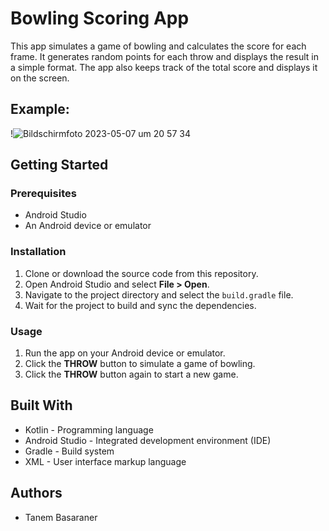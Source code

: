 
# Bowling Scoring App

This app simulates a game of bowling and calculates the score for each frame. 
It generates random points for each throw and displays the result in a simple format.
The app also keeps track of the total score and displays it on the screen.

## Example:
!![Bildschirm­foto 2023-05-07 um 20 57 34](https://user-images.githubusercontent.com/59879129/236697305-b13fa097-d805-4415-b46f-3756b1b319c7.png)


## Getting Started

### Prerequisites

- Android Studio
- An Android device or emulator

### Installation

1. Clone or download the source code from this repository.
2. Open Android Studio and select **File > Open**.
3. Navigate to the project directory and select the `build.gradle` file.
4. Wait for the project to build and sync the dependencies.

### Usage

1. Run the app on your Android device or emulator.
2. Click the **THROW** button to simulate a game of bowling.
3. Click the **THROW** button again to start a new game.

## Built With

- Kotlin - Programming language
- Android Studio - Integrated development environment (IDE)
- Gradle - Build system
- XML - User interface markup language

## Authors

- Tanem Basaraner
